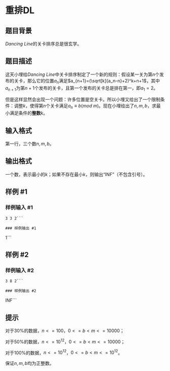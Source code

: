 # 重排DL

## 题目背景

$Dancing$ $Line$的关卡排序总是很玄学。

## 题目描述

这天小埋给$Dancing$ $Line$中关卡排序制定了一个新的规则：假设某一关为第$n$个发布的关卡，那么它的位置$a_n$满足$a_{n+1}=(\sqrt[k]{a_n-n}+2)^k+n+1$，其中$a_{n+1}$为第$n+1$个发布的关卡，且第一个发布的关卡总是排在第一，即$a_1=2$。

但是这样显然会出现一个问题：许多位置是空关卡。所以小埋又给出了一个限制条件：调整$k$，使得第$n$个关卡满足$a_n \equiv b(mod$ $m)$。现在小埋给出了$n,m,b$，求最小满足条件的**整数**$k$。

## 输入格式

第一行，三个数$n,m,b$。

## 输出格式

一个数，表示最小的$k$；如果不存在最小$k$，则输出“INF”（不包含引号）。

## 样例 #1

### 样例输入 #1
```
3 3 2```

### 样例输出 #1

```
1```

## 样例 #2

### 样例输入 #2
```
3 8 2```

### 样例输出 #2

```
INF```

## 提示

对于$30$%的数据，$n<=100$，$0<=b<m<=10000$；

对于$50$%的数据，$n<=10^{12}$，$0<=b<m<=10000$；

对于$100$%的数据，$n<=10^{12}$，$0<=b<m<=10^{12}$。

保证$n,m,b$均为正整数。
